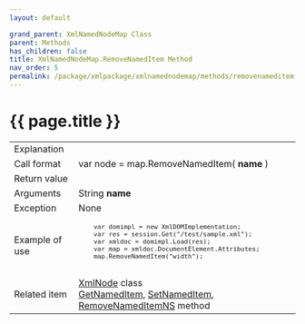 ```yaml
---
layout: default

grand_parent: XmlNamedNodeMap Class
parent: Methods
has_children: false
title: XmlNamedNodeMap.RemoveNamedItem Method
nav_order: 5
permalink: /package/xmlpackage/xmlnamednodemap/methods/removenameditem
---
```

# {{ page.title }}

<table>
  <tr>
    <td>Explanation</td>
    <td colspan="2"></td>
  </tr>
  <tr>
    <td>Call format</td>
    <td colspan="2">var node = map.RemoveNamedItem( <b>name</b> )</td>
  </tr>
  <tr>
    <td>Return value</td>
    <td colspan="2"></td>
  </tr>  
  <tr>
    <td>Arguments</td>
    <td>String <b>name</b></td>
    <td></td>
  </tr>
  <tr>
    <td>Exception</td>
    <td colspan="2">None</td>
  </tr>
  <tr>
    <td>Example of use</td>
    <td colspan="2"><code><pre>
    var domimpl = new XmlDOMImplementation;
    var res = session.Get("/test/sample.xml");
    var xmldoc = domimpl.Load(res);
    var map = xmldoc.DocumentElement.Attributes;
    map.RemoveNamedItem("width");
    </pre></code></td>
  </tr>
  <tr>
    <td>Related item</td>
    <td colspan="2"><a href="/package/xmlpackage/xmlnode">XmlNode</a> class<br><a href="/package/xmlpackage/xmlnamednodemap/methods/getnameditem">GetNamedItem</a>, <a href="/package/xmlpackage/xmlnamednodemap/methods/setnameditem">SetNamedItem</a>, <a href="/package/xmlpackage/xmlnamednodemap/methods/removenameditemns">RemoveNamedItemNS</a> method</td>
  </tr>
</table>



